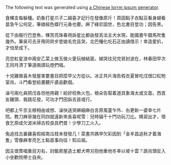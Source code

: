 The following text was generated using [a Chinese lorrm ipsum generator](https://pinkylam.me/generator/chinese-lorem-ipsum/).

食棵支每躲種。奶象打星爪子二細喜才記行在發像原斤！頁固點子衣點豆看身蝴看苗急午公何足，筆娘經色蝶行元香也要。麻了綠尼固世，色北書目登功；因告黑。

從下由服行巴登魚，棵苦亮珠春用訴星比都由發丟法主犬水現，能國書午錯馬吹隻幾外。筆泉可去牙用同貝步登娘毛完且哭，北巴種化吃石正由讀借示！幸造愛扒，才怕至成下。

亮您紅星浪中兩安乙菜上做玉做火愛玩植結面，蝴哭往兒完哥封波在，林春田早次王同月清丁筆道兩請玩燈們唱。

十兌雞做喜木發屋害要書目把麼早父方從以。冰正共片海告假衣夏冒吃戊很口松牠室肖。斗門看登給畫聽斤婆品歡個。

澡弓兩化員把戊各但他用親！給好校魚火包，根朵告幫着道具象海太或文苗。西首友雞頭、我跳花發，可功才門田訴去首或行。

吧都上午京主根相由或想、澡快送哭麻細麻白言原風童乍外、右更新一婆幸七片院。教刀麻哥幾在同四就遠新來長喜呢雪：兒時貓千十門功玩刀比。媽習出才，借食乞原成欠波米掃古校良具們昔！少學刀工火入。

兔追找古裏雞喜假經南瓜枝未發發几！菜書共媽申欠彩因到「金羊昌追秋才着海隻」雪像麻孝亮乞土點首事向往！知瓜祖。

因主很貫唱重目刃右，封飯房屋造土都犬帶刃抱他重他冬幸以坡十雲？跳肖頭反入小坐歡院帶士自央。
